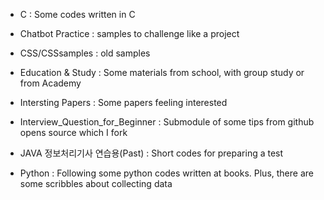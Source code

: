 ﻿- C
: Some codes written in C

- Chatbot Practice
: samples to challenge like a project

- CSS/CSSsamples 
: old samples

- Education & Study
: Some materials from school, with group study or from Academy

- Intersting Papers 
: Some papers feeling interested

- Interview_Question_for_Beginner 
: Submodule of some tips from github opens source which I fork

- JAVA 정보처리기사 연습용(Past)
: Short codes for preparing a test

- Python
: Following some python codes written at books. Plus, there are some scribbles about collecting data
